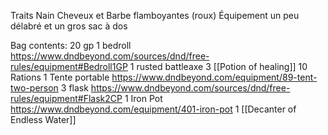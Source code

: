 Traits
	Nain
	Cheveux et Barbe flamboyantes (roux)
	Équipement un peu délabré et un gros sac à dos


Bag contents: 
20 gp 
1 bedroll https://www.dndbeyond.com/sources/dnd/free-rules/equipment#Bedroll1GP
1 rusted battleaxe
3 [[Potion of healing]]
10 Rations
1 Tente portable https://www.dndbeyond.com/equipment/89-tent-two-person
3 flask https://www.dndbeyond.com/sources/dnd/free-rules/equipment#Flask2CP
1 Iron Pot  https://www.dndbeyond.com/equipment/401-iron-pot
1 [[Decanter of Endless Water]]


